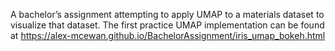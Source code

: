 A bachelor’s assignment attempting to apply UMAP to a materials dataset to visualize that dataset. The first practice UMAP implementation can be found at https://alex-mcewan.github.io/BachelorAssignment/iris_umap_bokeh.html
